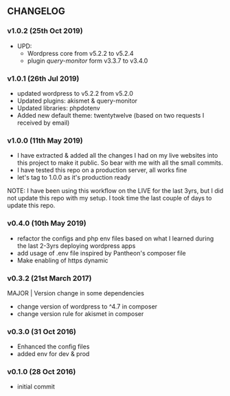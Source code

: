 ## CHANGELOG

### v1.0.2 (25th Oct 2019)

* UPD:
    - Wordpress core from v5.2.2 to v5.2.4
    - plugin *query-monitor* form v3.3.7 to v3.4.0

### v1.0.1 (26th Jul 2019)

* updated wordpress to v5.2.2 from v5.2.0
* Updated plugins: akismet & query-monitor
* Updated libraries: phpdotenv
* Added new default theme: twentytwelve (based on two requests I received by email)

### v1.0.0 (11th May 2019)

* I have extracted & added all the changes I had on my live websites into this project to make it public. So bear with me with all the small commits.
* I have tested this repo on a production server, all works fine
* let's tag to 1.0.0 as it's production ready

NOTE: I have been using this workflow on the LIVE for the last 3yrs, but I did not update this repo with my setup. I took time the last couple of days to update this repo.

### v0.4.0 (10th May 2019)
* refactor the configs and php env files based on what I learned during the last 2-3yrs deploying wordpress apps
* add usage of .env file inspired by Pantheon's composer file
* Make enabling of https dynamic

### v0.3.2 (21st March 2017)

MAJOR | Version change in some dependencies

* change version of wordpress to ^4.7 in composer
* change version rule for akismet in composer

### v0.3.0 (31 Oct 2016)

* Enhanced the config files
* added env for dev & prod

### v0.1.0 (28 Oct 2016)

* initial commit
